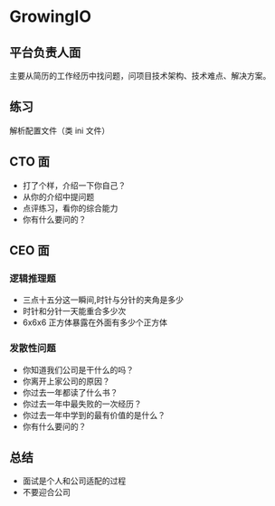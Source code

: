# GrowingIO
## 平台负责人面
主要从简历的工作经历中找问题，问项目技术架构、技术难点、解决方案。

## 练习
解析配置文件（类 ini 文件）

## CTO 面
- 打了个样，介绍一下你自己？
- 从你的介绍中提问题
- 点评练习，看你的综合能力
- 你有什么要问的？

## CEO 面
### 逻辑推理题

- 三点十五分这一瞬间,时针与分针的夹角是多少
- 时针和分针一天能重合多少次
- 6x6x6 正方体暴露在外面有多少个正方体

### 发散性问题

- 你知道我们公司是干什么的吗？
- 你离开上家公司的原因？
- 你过去一年都读了什么书？
- 你过去一年中最失败的一次经历？
- 你过去一年中学到的最有价值的是什么？
- 你有什么要问的？

## 总结

- 面试是个人和公司适配的过程
- 不要迎合公司
